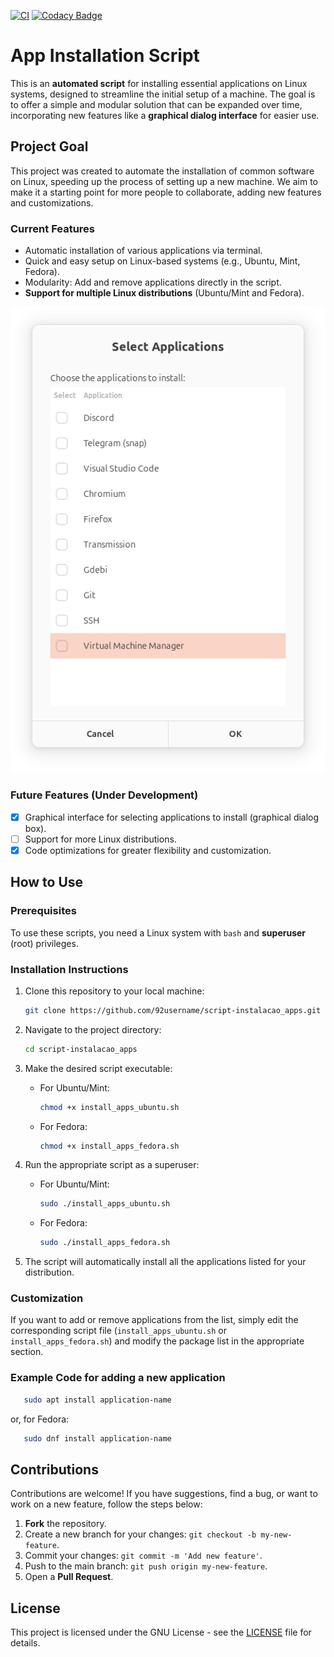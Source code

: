 [![CI](https://github.com/92username/script-instalacao_apps/actions/workflows/blank.yml/badge.svg)](https://github.com/92username/script-instalacao_apps/actions/workflows/blank.yml)
[![Codacy Badge](https://app.codacy.com/project/badge/Grade/1f8de1acb23d4669a372247229de2036)](https://app.codacy.com/gh/92username/script-instalacao_apps/dashboard?utm_source=gh&utm_medium=referral&utm_content=&utm_campaign=Badge_grade)

# App Installation Script

This is an **automated script** for installing essential applications on Linux systems, designed to streamline the initial setup of a machine. The goal is to offer a simple and modular solution that can be expanded over time, incorporating new features like a **graphical dialog interface** for easier use.

## Project Goal

This project was created to automate the installation of common software on Linux, speeding up the process of setting up a new machine. We aim to make it a starting point for more people to collaborate, adding new features and customizations.

### Current Features

- Automatic installation of various applications via terminal.
- Quick and easy setup on Linux-based systems (e.g., Ubuntu, Mint, Fedora).
- Modularity: Add and remove applications directly in the script.
- **Support for multiple Linux distributions** (Ubuntu/Mint and Fedora).

![Screenshot do aplicativo](/screenshot_app.png)

### Future Features (Under Development)

- [x] Graphical interface for selecting applications to install (graphical dialog box).
- [ ] Support for more Linux distributions.
- [x] Code optimizations for greater flexibility and customization.

## How to Use

### Prerequisites

To use these scripts, you need a Linux system with `bash` and **superuser** (root) privileges.

### Installation Instructions

1. Clone this repository to your local machine:

   ```bash
   git clone https://github.com/92username/script-instalacao_apps.git
   ```
2. Navigate to the project directory:
   ```bash
   cd script-instalacao_apps
   ```
3. Make the desired script executable:
   - For Ubuntu/Mint:
     ```bash
     chmod +x install_apps_ubuntu.sh
     ```
   - For Fedora:
     ```bash
     chmod +x install_apps_fedora.sh
     ```
4. Run the appropriate script as a superuser:
   - For Ubuntu/Mint:
     ```bash
     sudo ./install_apps_ubuntu.sh
     ```
   - For Fedora:
     ```bash
     sudo ./install_apps_fedora.sh
     ```
5. The script will automatically install all the applications listed for your distribution.

### Customization

If you want to add or remove applications from the list, simply edit the corresponding script file (`install_apps_ubuntu.sh` or `install_apps_fedora.sh`) and modify the package list in the appropriate section.

### Example Code for adding a new application

   ```bash
      sudo apt install application-name
   ```
   or, for Fedora:
   ```bash
      sudo dnf install application-name
   ```

## Contributions

Contributions are welcome! If you have suggestions, find a bug, or want to work on a new feature, follow the steps below:

1. **Fork** the repository.
2. Create a new branch for your changes: `git checkout -b my-new-feature`.
3. Commit your changes: `git commit -m 'Add new feature'`.
4. Push to the main branch: `git push origin my-new-feature`.
5. Open a **Pull Request**.

## License

This project is licensed under the GNU License - see the [LICENSE](LICENSE) file for details.
